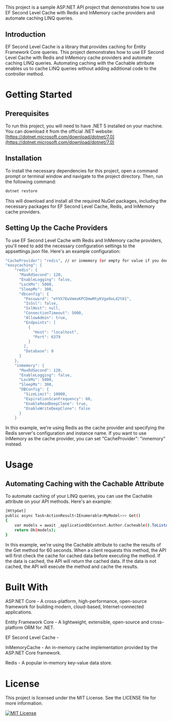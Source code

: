 # 
This project is a sample ASP.NET API project that demonstrates how to use EF Second Level Cache with Redis and InMemory cache providers and automate caching LINQ queries.

## Introduction
EF Second Level Cache is a library that provides caching for Entity Framework Core queries. This project demonstrates how to use EF Second Level Cache with Redis and InMemory cache providers and automate caching LINQ queries. Automating caching with the Cachable attribute enables us to cache LINQ queries without adding additional code to the controller method.

# Getting Started
## Prerequisites
To run this project, you will need to have .NET 5 installed on your machine. You can download it from the official .NET website: [https://dotnet.microsoft.com/download/dotnet/7.0](https://dotnet.microsoft.com/download/dotnet/7.0)

## Installation
To install the necessary dependencies for this project, open a command prompt or terminal window and navigate to the project directory. Then, run the following command:

```bash
dotnet restore
```

This will download and install all the required NuGet packages, including the necessary packages for EF Second Level Cache, Redis, and InMemory cache providers.

## Setting Up the Cache Providers
To use EF Second Level Cache with Redis and InMemory cache providers, you'll need to add the necessary configuration settings to the appsettings.json file. Here's an example configuration:

```bash
"CacheProvider": "redis", // or inmemory (or empty for value if you don't want to using cache provider)
"easycaching": {
    "redis": {
      "MaxRdSecond": 120,
      "EnableLogging": false,
      "LockMs": 5000,
      "SleepMs": 300,
      "dbconfig": {
        "Password": "eYVX7EwVmmxKPCDmwMtyKVge8oLd2t81",
        "IsSsl": false,
        "SslHost": null,
        "ConnectionTimeout": 5000,
        "AllowAdmin": true,
        "Endpoints": [
          {
            "Host": "localhost",
            "Port": 6379
          }
        ],
        "Database": 0
      }
    },
    "inmemory": {
      "MaxRdSecond": 120,
      "EnableLogging": false,
      "LockMs": 5000,
      "SleepMs": 300,
      "DBConfig": {
        "SizeLimit": 10000,
        "ExpirationScanFrequency": 60,
        "EnableReadDeepClone": true,
        "EnableWriteDeepClone": false
      }
    }
```

In this example, we're using Redis as the cache provider and specifying the Redis server's configuration and instance name. If you want to use InMemory as the cache provider, you can set "CacheProvider": "inmemory" instead.

# Usage
## Automating Caching with the Cachable Attribute
To automate caching of your LINQ queries, you can use the Cachable attribute on your API methods. Here's an example:

```bash
[HttpGet]
public async Task<ActionResult<IEnumerable<MyModel>>> Get()
{
    var models = await _applicationDbContext.Author.Cacheable().ToListAsync();
    return Ok(models);
}
```

In this example, we're using the Cachable attribute to cache the results of the Get method for 60 seconds. When a client requests this method, the API will first check the cache for cached data before executing the method. If the data is cached, the API will return the cached data. If the data is not cached, the API will execute the method and cache the results.

# Built With
ASP.NET Core - A cross-platform, high-performance, open-source framework for building modern, cloud-based, Internet-connected applications.

Entity Framework Core - A lightweight, extensible, open-source and cross-platform ORM for .NET.

EF Second Level Cache - 

InMemoryCache - An in-memory cache implementation provided by the ASP.NET Core framework.

Redis - A popular in-memory key-value data store.


# License
This project is licensed under the MIT License. See the LICENSE file for more information.

[![MIT License](https://img.shields.io/badge/License-MIT-green.svg)](https://choosealicense.com/licenses/mit/)
